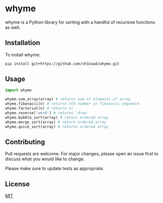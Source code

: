 # whyme

whyme is a Python library for sorting with a handful of recursive functions as well.

## Installation

To install whyme:

```bash
pip install git+https://github.com/sh3zaad/whyme.git
```

## Usage

```python
import whyme

whyme.sum_array(array) # returns sum of elements of array
whyme.fibonacci(n) # returns nth number in fibonacci sequence
whyme.factorial(n) # returns n!
whyme.reverse('word') # returns 'drow'
whyme.bubble_sort(array) # return ordered array
whyme.merge_sort(array) # return ordered array
whyme.quick_sort(array) # returns ordered array
```

## Contributing
Pull requests are welcome. For major changes, please open an issue first to discuss what you would like to change.

Please make sure to update tests as appropriate.

## License
[MIT](https://choosealicense.com/licenses/mit/)
